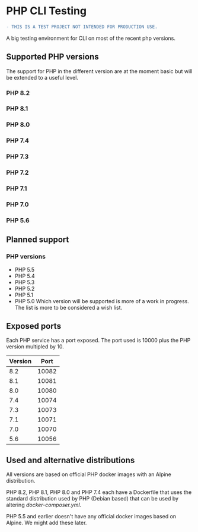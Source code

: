 # PHP CLI Testing
```diff
- THIS IS A TEST PROJECT NOT INTENDED FOR PRODUCTION USE.
```

A big testing environment for CLI on most of the recent php versions.

## Supported PHP versions
The support for PHP in the different version are at the moment basic but will be extended to a useful level.

### PHP 8.2
### PHP 8.1
### PHP 8.0
### PHP 7.4
### PHP 7.3
### PHP 7.2
### PHP 7.1
### PHP 7.0 
### PHP 5.6

## Planned support

### PHP versions
* PHP 5.5
* PHP 5.4
* PHP 5.3
* PHP 5.2
* PHP 5.1
* PHP 5.0
Which version will be supported is more of a work in progress. The list is more to be considered a wish list.

## Exposed ports
Each PHP service has a port exposed. The port used is 10000 plus the PHP version multipled by 10.

| Version | Port  |
| ------- | ----- |
| 8.2     | 10082 |
| 8.1     | 10081 |
| 8.0     | 10080 |
| 7.4     | 10074 |
| 7.3     | 10073 |
| 7.1     | 10071 |
| 7.0     | 10070 |
| 5.6     | 10056 |

## Used and alternative distributions
All versions are based on official PHP docker images with an Alpine distribution.

PHP 8.2, PHP 8.1, PHP 8.0 and PHP 7.4 each have a Dockerfile that uses the standard distribution used by PHP (Debian based) that can be used by altering *docker-composer.yml*.

PHP 5.5 and earlier doesn't have any official docker images based on Alpine. We might add these later.